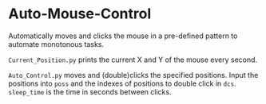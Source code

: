 #  Auto-Mouse-Control

Automatically moves and clicks the mouse in a pre-defined pattern to automate monotonous tasks.

`Current_Position.py` prints the current X and Y of the mouse every second.

`Auto_Control.py` moves and (double)clicks the specified positions.
Input the positions into `poss` and the indexes of positions to double click in `dcs`.
`sleep_time` is the time in seconds between clicks.
